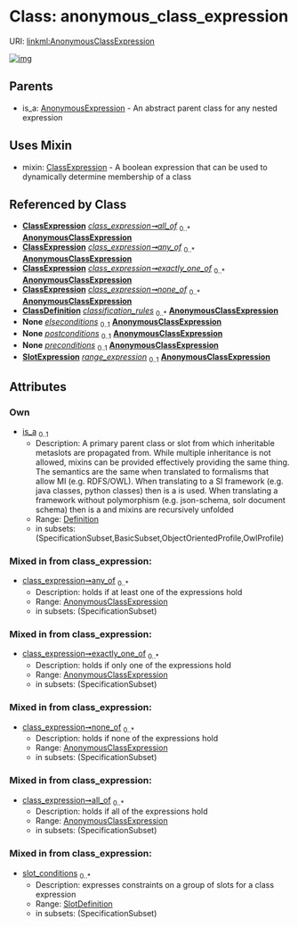 
# Class: anonymous_class_expression




URI: [linkml:AnonymousClassExpression](https://w3id.org/linkml/AnonymousClassExpression)


[![img](https://yuml.me/diagram/nofunky;dir:TB/class/[SubsetDefinition],[StructuredAlias],[SlotExpression],[SlotDefinition],[Extension],[Example],[Definition],[ClassExpression],[ClassDefinition],[AnonymousExpression],[Definition]<is_a%200..1-%20[AnonymousClassExpression&#124;description(i):string%20%3F;title(i):string%20%3F;deprecated(i):string%20%3F;todos(i):string%20*;notes(i):string%20*;comments(i):string%20*;from_schema(i):uri%20%3F;imported_from(i):string%20%3F;source(i):uriorcurie%20%3F;in_language(i):string%20%3F;see_also(i):uriorcurie%20*;deprecated_element_has_exact_replacement(i):uriorcurie%20%3F;deprecated_element_has_possible_replacement(i):uriorcurie%20%3F;aliases(i):string%20*;mappings(i):uriorcurie%20*;exact_mappings(i):uriorcurie%20*;close_mappings(i):uriorcurie%20*;related_mappings(i):uriorcurie%20*;narrow_mappings(i):uriorcurie%20*;broad_mappings(i):uriorcurie%20*;created_by(i):uriorcurie%20%3F;created_on(i):datetime%20%3F;last_updated_on(i):datetime%20%3F;modified_by(i):uriorcurie%20%3F;status(i):uriorcurie%20%3F;rank(i):integer%20%3F],[ClassExpression]++-%20all_of%200..*>[AnonymousClassExpression],[ClassExpression]++-%20any_of%200..*>[AnonymousClassExpression],[ClassExpression]++-%20exactly_one_of%200..*>[AnonymousClassExpression],[ClassExpression]++-%20none_of%200..*>[AnonymousClassExpression],[ClassDefinition]++-%20classification_rules%200..*>[AnonymousClassExpression],[ClassRule]++-%20elseconditions%200..1>[AnonymousClassExpression],[ClassRule]++-%20postconditions%200..1>[AnonymousClassExpression],[ClassRule]++-%20preconditions%200..1>[AnonymousClassExpression],[PathExpression]++-%20range_expression%200..1>[AnonymousClassExpression],[SlotExpression]++-%20range_expression%200..1>[AnonymousClassExpression],[AnonymousClassExpression]uses%20-.->[ClassExpression],[AnonymousExpression]^-[AnonymousClassExpression],[PathExpression],[ClassRule],[Annotation],[AltDescription])](https://yuml.me/diagram/nofunky;dir:TB/class/[SubsetDefinition],[StructuredAlias],[SlotExpression],[SlotDefinition],[Extension],[Example],[Definition],[ClassExpression],[ClassDefinition],[AnonymousExpression],[Definition]<is_a%200..1-%20[AnonymousClassExpression&#124;description(i):string%20%3F;title(i):string%20%3F;deprecated(i):string%20%3F;todos(i):string%20*;notes(i):string%20*;comments(i):string%20*;from_schema(i):uri%20%3F;imported_from(i):string%20%3F;source(i):uriorcurie%20%3F;in_language(i):string%20%3F;see_also(i):uriorcurie%20*;deprecated_element_has_exact_replacement(i):uriorcurie%20%3F;deprecated_element_has_possible_replacement(i):uriorcurie%20%3F;aliases(i):string%20*;mappings(i):uriorcurie%20*;exact_mappings(i):uriorcurie%20*;close_mappings(i):uriorcurie%20*;related_mappings(i):uriorcurie%20*;narrow_mappings(i):uriorcurie%20*;broad_mappings(i):uriorcurie%20*;created_by(i):uriorcurie%20%3F;created_on(i):datetime%20%3F;last_updated_on(i):datetime%20%3F;modified_by(i):uriorcurie%20%3F;status(i):uriorcurie%20%3F;rank(i):integer%20%3F],[ClassExpression]++-%20all_of%200..*>[AnonymousClassExpression],[ClassExpression]++-%20any_of%200..*>[AnonymousClassExpression],[ClassExpression]++-%20exactly_one_of%200..*>[AnonymousClassExpression],[ClassExpression]++-%20none_of%200..*>[AnonymousClassExpression],[ClassDefinition]++-%20classification_rules%200..*>[AnonymousClassExpression],[ClassRule]++-%20elseconditions%200..1>[AnonymousClassExpression],[ClassRule]++-%20postconditions%200..1>[AnonymousClassExpression],[ClassRule]++-%20preconditions%200..1>[AnonymousClassExpression],[PathExpression]++-%20range_expression%200..1>[AnonymousClassExpression],[SlotExpression]++-%20range_expression%200..1>[AnonymousClassExpression],[AnonymousClassExpression]uses%20-.->[ClassExpression],[AnonymousExpression]^-[AnonymousClassExpression],[PathExpression],[ClassRule],[Annotation],[AltDescription])

## Parents

 *  is_a: [AnonymousExpression](AnonymousExpression.md) - An abstract parent class for any nested expression

## Uses Mixin

 *  mixin: [ClassExpression](ClassExpression.md) - A boolean expression that can be used to dynamically determine membership of a class

## Referenced by Class

 *  **[ClassExpression](ClassExpression.md)** *[class_expression➞all_of](class_expression_all_of.md)*  <sub>0..\*</sub>  **[AnonymousClassExpression](AnonymousClassExpression.md)**
 *  **[ClassExpression](ClassExpression.md)** *[class_expression➞any_of](class_expression_any_of.md)*  <sub>0..\*</sub>  **[AnonymousClassExpression](AnonymousClassExpression.md)**
 *  **[ClassExpression](ClassExpression.md)** *[class_expression➞exactly_one_of](class_expression_exactly_one_of.md)*  <sub>0..\*</sub>  **[AnonymousClassExpression](AnonymousClassExpression.md)**
 *  **[ClassExpression](ClassExpression.md)** *[class_expression➞none_of](class_expression_none_of.md)*  <sub>0..\*</sub>  **[AnonymousClassExpression](AnonymousClassExpression.md)**
 *  **[ClassDefinition](ClassDefinition.md)** *[classification_rules](classification_rules.md)*  <sub>0..\*</sub>  **[AnonymousClassExpression](AnonymousClassExpression.md)**
 *  **None** *[elseconditions](elseconditions.md)*  <sub>0..1</sub>  **[AnonymousClassExpression](AnonymousClassExpression.md)**
 *  **None** *[postconditions](postconditions.md)*  <sub>0..1</sub>  **[AnonymousClassExpression](AnonymousClassExpression.md)**
 *  **None** *[preconditions](preconditions.md)*  <sub>0..1</sub>  **[AnonymousClassExpression](AnonymousClassExpression.md)**
 *  **[SlotExpression](SlotExpression.md)** *[range_expression](range_expression.md)*  <sub>0..1</sub>  **[AnonymousClassExpression](AnonymousClassExpression.md)**

## Attributes


### Own

 * [is_a](is_a.md)  <sub>0..1</sub>
     * Description: A primary parent class or slot from which inheritable metaslots are propagated from. While multiple inheritance is not allowed, mixins can be provided effectively providing the same thing. The semantics are the same when translated to formalisms that allow MI (e.g. RDFS/OWL). When translating to a SI framework (e.g. java classes, python classes) then is a is used. When translating a framework without polymorphism (e.g. json-schema, solr document schema) then is a and mixins are recursively unfolded
     * Range: [Definition](Definition.md)
     * in subsets: (SpecificationSubset,BasicSubset,ObjectOrientedProfile,OwlProfile)

### Mixed in from class_expression:

 * [class_expression➞any_of](class_expression_any_of.md)  <sub>0..\*</sub>
     * Description: holds if at least one of the expressions hold
     * Range: [AnonymousClassExpression](AnonymousClassExpression.md)
     * in subsets: (SpecificationSubset)

### Mixed in from class_expression:

 * [class_expression➞exactly_one_of](class_expression_exactly_one_of.md)  <sub>0..\*</sub>
     * Description: holds if only one of the expressions hold
     * Range: [AnonymousClassExpression](AnonymousClassExpression.md)
     * in subsets: (SpecificationSubset)

### Mixed in from class_expression:

 * [class_expression➞none_of](class_expression_none_of.md)  <sub>0..\*</sub>
     * Description: holds if none of the expressions hold
     * Range: [AnonymousClassExpression](AnonymousClassExpression.md)
     * in subsets: (SpecificationSubset)

### Mixed in from class_expression:

 * [class_expression➞all_of](class_expression_all_of.md)  <sub>0..\*</sub>
     * Description: holds if all of the expressions hold
     * Range: [AnonymousClassExpression](AnonymousClassExpression.md)
     * in subsets: (SpecificationSubset)

### Mixed in from class_expression:

 * [slot_conditions](slot_conditions.md)  <sub>0..\*</sub>
     * Description: expresses constraints on a group of slots for a class expression
     * Range: [SlotDefinition](SlotDefinition.md)
     * in subsets: (SpecificationSubset)
